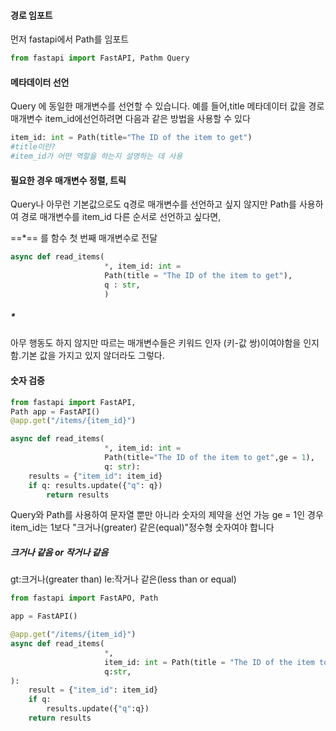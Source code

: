
#### 경로 임포트
먼저 fastapi에서 Path를 임포트
```python
from fastapi import FastAPI, Pathm Query
```


#### 메타데이터 선언
Query 에 동일한 매개변수를 선언할 수 있습니다.
예를 들어,title 메타데이터 값을 경로 매개변수 item_id에선언하려면 다음과 같은 방법을 사용할 수 있다
```python
item_id: int = Path(title="The ID of the item to get")
#title이란?
#item_id가 어떤 역할을 하는지 설명하는 데 사용
```


#### 필요한 경우 매개변수 정렬, 트릭
Query나 아무런 기본값으로도 q경로 매개변수를 선언하고 싶지 않지만 Path를 사용하여 경로 매개변수를 item_id 다른 순서로 선언하고 싶다면,

==\*== 를 함수 첫 번째 매개변수로 전달
```python
async def read_items(
					 *, item_id: int = 
					 Path(title = "The ID of the item to get"),
					 q : str,
					 )
```
##### *
아무 행동도 하지 않지만 따르는 매개변수들은 키워드 인자 (키-값 쌍)이여야함을 인지함.기본 값을 가지고 있지 않더라도 그렇다.
#### 숫자 검증
```python
from fastapi import FastAPI, 
Path app = FastAPI() 
@app.get("/items/{item_id}") 

async def read_items(
					 *, item_id: int = 
					 Path(title="The ID of the item to get",ge = 1), 
					 q: str): 
	results = {"item_id": item_id} 
	if q: results.update({"q": q}) 
		return results
```
Query와 Path를 사용하여 문자열 뿐만 아니라 숫자의 제약을 선언 가능
ge = 1인 경우 item_id는 1보다 "크거나(greater) 같은(equal)"정수형 숫자여야 합니다


##### 크거나 같음 or 작거나 같음
gt:크거나(greater than)
le:작거나 같은(less than or equal)

```python
from fastapi import FastAPO, Path

app = FastAPI()

@app.get("/items/{item_id}")
async def read_items(
					 *,
					 item_id: int = Path(title = "The ID of the item to get",ge = 0 , le = 1000),
					 q:str,
):
	result = {"item_id": item_id}
	if q:
		results.update({"q":q})
	return results
```
